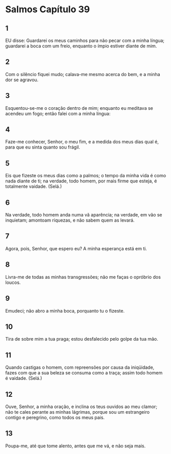 # Salmos Capítulo 39

## 1
EU disse: Guardarei os meus caminhos para não pecar com a minha língua; guardarei a boca com um freio, enquanto o ímpio estiver diante de mim.

## 2
Com o silêncio fiquei mudo; calava-me mesmo acerca do bem, e a minha dor se agravou.

## 3
Esquentou-se-me o coração dentro de mim; enquanto eu meditava se acendeu um fogo; então falei com a minha língua:

## 4
Faze-me conhecer, Senhor, o meu fim, e a medida dos meus dias qual é, para que eu sinta quanto sou frágil.

## 5
Eis que fizeste os meus dias como a palmos; o tempo da minha vida é como nada diante de ti; na verdade, todo homem, por mais firme que esteja, é totalmente vaidade. (Selá.)

## 6
Na verdade, todo homem anda numa vã aparência; na verdade, em vão se inquietam; amontoam riquezas, e não sabem quem as levará.

## 7
Agora, pois, Senhor, que espero eu? A minha esperança está em ti.

## 8
Livra-me de todas as minhas transgressões; não me faças o opróbrio dos loucos.

## 9
Emudeci; não abro a minha boca, porquanto tu o fizeste.

## 10
Tira de sobre mim a tua praga; estou desfalecido pelo golpe da tua mão.

## 11
Quando castigas o homem, com repreensões por causa da iniqüidade, fazes com que a sua beleza se consuma como a traça; assim todo homem é vaidade. (Selá.)

## 12
Ouve, Senhor, a minha oração, e inclina os teus ouvidos ao meu clamor; não te cales perante as minhas lágrimas, porque sou um estrangeiro contigo e peregrino, como todos os meus pais.

## 13
Poupa-me, até que tome alento, antes que me vá, e não seja mais.

